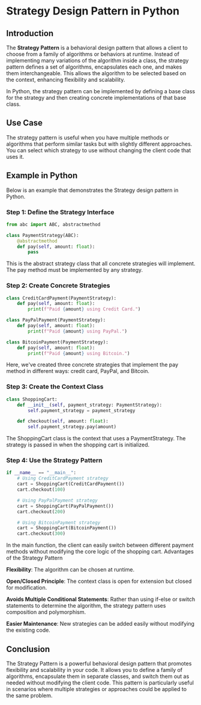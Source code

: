 # Strategy Design Pattern in Python

## Introduction

The **Strategy Pattern** is a behavioral design pattern that allows a client to choose from a family of algorithms or behaviors at runtime. Instead of implementing many variations of the algorithm inside a class, the strategy pattern defines a set of algorithms, encapsulates each one, and makes them interchangeable. This allows the algorithm to be selected based on the context, enhancing flexibility and scalability.

In Python, the strategy pattern can be implemented by defining a base class for the strategy and then creating concrete implementations of that base class.

## Use Case

The strategy pattern is useful when you have multiple methods or algorithms that perform similar tasks but with slightly different approaches. You can select which strategy to use without changing the client code that uses it.

## Example in Python

Below is an example that demonstrates the Strategy design pattern in Python.

### Step 1: Define the Strategy Interface

```python
from abc import ABC, abstractmethod

class PaymentStrategy(ABC):
    @abstractmethod
    def pay(self, amount: float):
        pass
```
This is the abstract strategy class that all concrete strategies will implement. The pay method must be implemented by any strategy.
### Step 2: Create Concrete Strategies

```python
class CreditCardPayment(PaymentStrategy):
    def pay(self, amount: float):
        print(f"Paid {amount} using Credit Card.")

class PayPalPayment(PaymentStrategy):
    def pay(self, amount: float):
        print(f"Paid {amount} using PayPal.")

class BitcoinPayment(PaymentStrategy):
    def pay(self, amount: float):
        print(f"Paid {amount} using Bitcoin.")
```
Here, we've created three concrete strategies that implement the pay method in different ways: credit card, PayPal, and Bitcoin.
### Step 3: Create the Context Class
```python
class ShoppingCart:
    def __init__(self, payment_strategy: PaymentStrategy):
        self.payment_strategy = payment_strategy

    def checkout(self, amount: float):
        self.payment_strategy.pay(amount)
```
The ShoppingCart class is the context that uses a PaymentStrategy. The strategy is passed in when the shopping cart is initialized.
### Step 4: Use the Strategy Pattern
```python
if __name__ == "__main__":
    # Using CreditCardPayment strategy
    cart = ShoppingCart(CreditCardPayment())
    cart.checkout(100)

    # Using PayPalPayment strategy
    cart = ShoppingCart(PayPalPayment())
    cart.checkout(200)

    # Using BitcoinPayment strategy
    cart = ShoppingCart(BitcoinPayment())
    cart.checkout(300)
```
In the main function, the client can easily switch between different payment methods without modifying the core logic of the shopping cart.
Advantages of the Strategy Pattern

**Flexibility**: The algorithm can be chosen at runtime.

**Open/Closed Principle**: The context class is open for extension but closed for modification.

**Avoids Multiple Conditional Statements**: Rather than using if-else or switch statements to determine the algorithm, the strategy pattern uses composition and polymorphism.

**Easier Maintenance**: New strategies can be added easily without modifying the existing code.

## Conclusion

The Strategy Pattern is a powerful behavioral design pattern that promotes flexibility and scalability in your code. It allows you to define a family of algorithms, encapsulate them in separate classes, and switch them out as needed without modifying the client code. This pattern is particularly useful in scenarios where multiple strategies or approaches could be applied to the same problem.